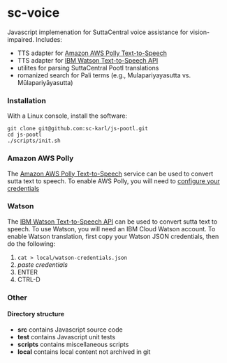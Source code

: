 # sc-voice

Javascript implemenation for SuttaCentral voice assistance for vision-impaired. Includes:

* TTS adapter for [Amazon AWS Polly Text-to-Speech](https://aws.amazon.com/polly/) 
* TTS adapter for [IBM Watson Text-to-Speech API](https://www.ibm.com/watson/services/text-to-speech/)
* utilites for parsing SuttaCentral Pootl translations
* romanized search for Pali terms (e.g., Mulapariyayasutta vs. Mūlapariyāyasutta)

### Installation
With a Linux console, install the software:

```
git clone git@github.com:sc-karl/js-pootl.git
cd js-pootl
./scripts/init.sh
```

### Amazon AWS Polly
The [Amazon AWS Polly Text-to-Speech](https://aws.amazon.com/polly/) service can be used to convert sutta text to speech.
To enable AWS Polly, you will need to [configure your credentials](https://docs.aws.amazon.com/sdk-for-javascript/v2/developer-guide/getting-started-nodejs.html#getting-started-nodejs-credentials)

### Watson
The [IBM Watson Text-to-Speech API](https://www.ibm.com/watson/services/text-to-speech/)
can be used to convert sutta text to speech. To use Watson, you will need an IBM Cloud Watson account.
To enable Watson translation, first copy your Watson JSON credentials, then
do the following:

1. `cat > local/watson-credentials.json`
1. _paste credentials_
1. ENTER
1. CTRL-D

### Other
#### Directory structure

* **src** contains Javascript source code
* **test** contains Javascript unit tests
* **scripts** contains miscellaneous scripts
* **local** contains local content not archived in git


